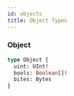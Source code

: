 ```yaml
---
id: objects
title: Object Types
---
```



### Object 

```graphql
type Object {
  uint: UInt! 
  bools: Boolean[]! 
  bites: Bytes 
}
```

